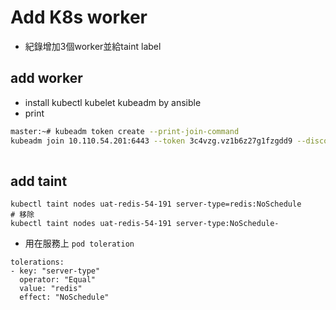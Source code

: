 # Add K8s worker
- 紀錄增加3個worker並給taint label
## add worker
- install kubectl kubelet kubeadm by ansible
- print
```bash
master:~# kubeadm token create --print-join-command
kubeadm join 10.110.54.201:6443 --token 3c4vzg.vz1b6z27g1fzgdd9 --discovery-token-ca-cert-hash sha256:bdd1b22b3f1628849140d9ddef003495fde72fe32c0494a0def41c7cef02802d
 
```
## add taint
```
kubectl taint nodes uat-redis-54-191 server-type=redis:NoSchedule
# 移除
kubectl taint nodes uat-redis-54-191 server-type:NoSchedule-
```
- 用在服務上 `pod toleration`
```
tolerations:
- key: "server-type"
  operator: "Equal"
  value: "redis"
  effect: "NoSchedule"
```

